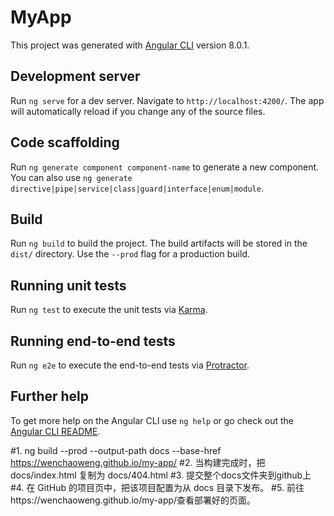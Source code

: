# MyApp

This project was generated with [Angular CLI](https://github.com/angular/angular-cli) version 8.0.1.

## Development server

Run `ng serve` for a dev server. Navigate to `http://localhost:4200/`. The app will automatically reload if you change any of the source files.

## Code scaffolding

Run `ng generate component component-name` to generate a new component. You can also use `ng generate directive|pipe|service|class|guard|interface|enum|module`.

## Build

Run `ng build` to build the project. The build artifacts will be stored in the `dist/` directory. Use the `--prod` flag for a production build.

## Running unit tests

Run `ng test` to execute the unit tests via [Karma](https://karma-runner.github.io).

## Running end-to-end tests

Run `ng e2e` to execute the end-to-end tests via [Protractor](http://www.protractortest.org/).

## Further help

To get more help on the Angular CLI use `ng help` or go check out the [Angular CLI README](https://github.com/angular/angular-cli/blob/master/README.md).

#1. ng build --prod --output-path docs --base-href https://wenchaoweng.github.io/my-app/
#2. 当构建完成时，把docs/index.html 复制为 docs/404.html
#3. 提交整个docs文件夹到github上
#4. 在 GitHub 的项目页中，把该项目配置为从 docs 目录下发布。
#5. 前往https://wenchaoweng.github.io/my-app/查看部署好的页面。